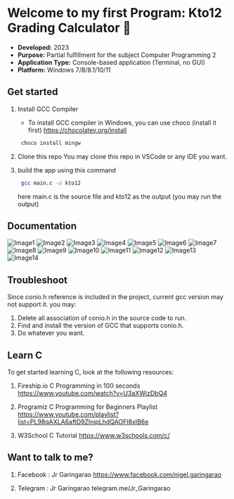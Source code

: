 # Welcome to my first Program: Kto12 Grading Calculator 👋

- **Developed:** 2023
- **Purpose:** Partial fulfillment for the subject Computer Programming 2
- **Application Type:** Console-based application (Terminal, no GUI)
- **Platform:** Windows 7/8/8.1/10/11

## Get started

1.  Install GCC Compiler
    - To install GCC compiler in Windows, you can use choco (install it first)
        https://chocolatey.org/install

    ```PowerShell
     choco install mingw
    ```

2.  Clone this repo
    You may clone this repo in VSCode or any IDE you want.

3.  build the app using this command

    ```bash
     gcc main.c -o kto12
    ```

    here main.c is the source file and kto12 as the output (you may run the output)

## Documentation

![Image1](documentation/images/P1.png)
![Image2](documentation/images/P2.png)
![Image3](documentation/images/P3.png)
![Image4](documentation/images/P4.png)
![Image5](documentation/images/P5.png)
![Image6](documentation/images/P6.png)
![Image7](documentation/images/P7.png)
![Image8](documentation/images/P8.png)
![Image9](documentation/images/P9.png)
![Image10](documentation/images/P10.png)
![Image11](documentation/images/P11.png)
![Image12](documentation/images/P12.png)
![Image13](documentation/images/P13.png)
![Image14](documentation/images/P14.png)

## Troubleshoot

Since conio.h reference is included in the project, current gcc version may not support it. you may:
1. Delete all association of conio.h in the source code to run.
2. Find and install the version of GCC that supports conio.h.
3. Do whatever you want.

## Learn C

To get started learning C, look at the following resources:

1.  Fireship.io C Programming in 100 seconds
    https://www.youtube.com/watch?v=U3aXWizDbQ4

2.  Programiz C Programming for Beginners Playlist
    https://www.youtube.com/playlist?list=PL98qAXLA6aftD9ZlnjpLhdQAOFI8xIB6e

3.  W3School C Tutorial
    https://www.w3schools.com/c/

## Want to talk to me?

1.  Facebook : Jr Garingarao
    https://www.facebook.com/nigel.garingarao

2.  Telegram : Jr Garingarao
    telegram.me/Jr_Garingarao
